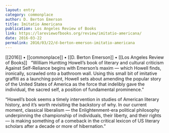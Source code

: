 ```yaml
---
layout: entry
category: commonplace
author: D. Berton Emerson
title: Imitatio Americana
publication: Los Angeles Review of Books
link: https://lareviewofbooks.org/review/imitatio-americana/
date: 2016-03-22
permalink: 2016/03/22/d-berton-emerson-imitatio-americana
---
```


[[2016]] • [[commonplace]] • [[D. Berton Emerson]] • [[Los Angeles Review of Books]]
 
“William Huntting Howell’s book of literary and cultural criticism Against Self-Reliance begins with Emerson’s maxim — which Howell finds, ironically, scrawled onto a bathroom wall. Using this small bit of imitative graffiti as a launching point, Howell sets about amending the popular story of the United States of America as the force that indelibly gave the individual, the sacred self, a position of fundamental prominence.”

“Howell’s book seems a timely intervention in studies of American literary history, and it’s worth revisiting the backstory of why. In our current moment, classical liberalism — the Enlightenment-era political philosophy underpinning the championship of individuals, their liberty, and their rights — is making something of a comeback in the critical lexicon of US literary scholars after a decade or more of hibernation.”
